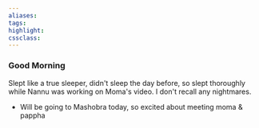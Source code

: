 ```yaml
---
aliases:  
tags:
highlight:  
cssclass:
---
```


### Good Morning
Slept like a true sleeper, didn't sleep the day before, so slept thoroughly while Nannu was working on Moma's video. I don't recall any nightmares.

- Will be going to Mashobra today, so excited about meeting moma & pappha

